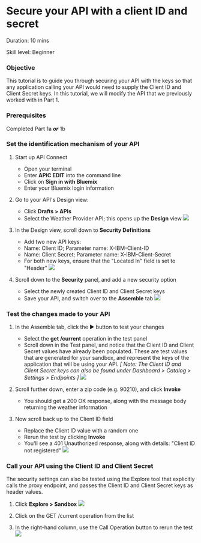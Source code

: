 # Secure your API with a client ID and secret


Duration: 10 mins

Skill level: Beginner


### Objective

This tutorial is to guide you through securing your API with the keys so that any application calling your API would need to supply the Client ID and Client Secret keys. In this tutorial, we will modify the API that we previously worked with in Part 1.

### Prerequisites

Completed Part 1a _**or**_ 1b


### Set the identification mechanism of your API


1. Start up API Connect
    * Open your terminal
    * Enter **APIC EDIT** into the command line
    * Click on **Sign in with Bluemix**
    * Enter your Bluemix login information


2. Go to your API's Design view:
    * Click **Drafts > APIs**
    * Select the Weather Provider API; this opens up the **Design** view
    ![](images/1_goto_drafts_api.png)  


3. In the Design view, scroll down to **Security Definitions**
    * Add two new API keys:
    * Name: Client ID;  Parameter name: X-IBM-Client-ID
    * Name: Client Secret;  Parameter name: X-IBM-Client-Secret
    * For both new keys, ensure that the "Located In" field is set to "Header"
    ![](images/2_security_definitions.png)  


4. Scroll down to the **Security** panel, and add a new security option
    * Select the newly created Client ID and Client Secret keys
    * Save your API, and switch over to the **Assemble** tab
    ![](images/3_security_option.png)  


### Test the changes made to your API

1. In the Assemble tab, click the ► button to test your changes
    * Select the **get /current** operation in the test panel
    * Scroll down in the Test panel, and notice that the Client ID and Client Secret values have already been populated. These are test values that are generated for your sandbox, and represent the keys of the application that will be using your API.
    _[ Note: The Client ID and Client Secret keys can also be found under  Dashboard > Catalog > Settings > Endpoints ]_
    ![](images/test_api_keys_1.png)

2. Scroll further down, enter a zip code (e.g. 90210), and click **Invoke**
    * You should get a 200 OK response, along with the message body returning the weather information



3. Now scroll back up to the Client ID field
    * Replace the Client ID value with a random one
    * Rerun the test by clicking **Invoke**
    * You'll see a 401 Unauthorized response, along with details: "Client ID not registered"
    ![](images/test_api_keys_3.png)


### Call your API using the Client ID and Client Secret

The security settings can also be tested using the Explore tool that explicitly calls the proxy endpoint, and passes the Client ID and Client Secret keys as header values.

1. Click **Explore > Sandbox**
    ![](images/explore_1.png)

2. Click on the GET /current operation from the list

3. In the right-hand column, use the Call Operation button to rerun the test
    ![](images/explore_3.png)
